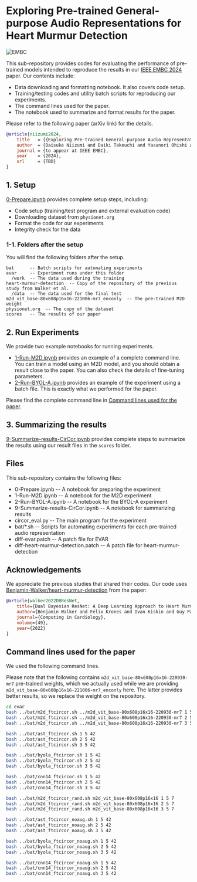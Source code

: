 # Exploring Pre-trained General-purpose Audio Representations for Heart Murmur Detection

![EMBC](https://embc.embs.org/2024/wp-content/uploads/sites/102/2023/05/ieee-embc-2024-logo2x.png)

This sub-repository provides codes for evaluating the performance of pre-trained models intended to reproduce the results in our [IEEE EMBC 2024](https://embc.embs.org/2024/) paper.
Our contents include:

- Data downloading and formatting notebook. It also covers code setup.
- Training/testing codes and utility batch scripts for reproducing our experiments.
- The command lines used for the paper.
- The notebook used to summarize and format results for the paper.

Please refer to the following paper (arXiv link) for the details.

```bibtex
@article{niizumi2024,
    title   = {{Exploring Pre-trained General-purpose Audio Representations for Heart Murmur Detection}},
    author  = {Daisuke Niizumi and Daiki Takeuchi and Yasunori Ohishi and Noboru Harada and Kunio Kashino},
    journal = {to appear at IEEE EMBC},
    year    = {2024},
    url     = {TBD}
}
```

## 1. Setup

[0-Prepare.ipynb](0-Prepare.ipynb) provides complete setup steps, including:
- Code setup (training/test program and external evaluation code)
- Downloading dataset from `physionet.org`
- Format the code for our experiments
- Integrity check for the data

### 1-1. Folders after the setup

You will find the following folders after the setup.

    bat      -- Batch scripts for automating experiments
    evar     -- Experiment runs under this folder
      /work  -- The data used during the training
    heart-murmur-detection  -- Copy of the repository of the previous study from Walker et al.
      /data  -- The data used for the final test
    m2d_vit_base-80x608p16x16-221006-mr7_enconly  -- The pre-trained M2D weight
    physionet.org  -- The copy of the dataset
    scores   -- The results of our paper

## 2. Run Experiments

We provide two example notebooks for running experiments.

- [1-Run-M2D.ipynb](1-Run-M2D.ipynb) provides an example of a complete command line. You can train a model using an M2D model, and you should obtain a result close to the paper. You can also check the details of fine-tuning parameters.
- [2-Run-BYOL-A.ipynb](2-Run-BYOL-A.ipynb) provides an example of the experiment using a batch file. This is exactly what we performed for the paper.

Please find the complete command line in [Command lines used for the paper](#command-lines-used-for-the-paper).

## 3. Summarizing the results

[9-Summarize-results-CirCor.ipynb](9-Summarize-results-CirCor.ipynb) provides complete steps to summarize the results using our result files in the `scores` folder.

## Files

This sub-repository contains the following files:

- 0-Prepare.ipynb -- A notebook for preparing the experiment
- 1-Run-M2D.ipynb -- A notebook for the M2D experiment
- 2-Run-BYOL-A.ipynb -- A notebook for the BYOL-A experiment
- 9-Summarize-results-CirCor.ipynb -- A notebook for summarizing results
- circor_eval.py -- The main program for the experiment
- bat/*.sh -- Scripts for automating experiments for each pre-trained audio representation
- diff-evar.patch -- A patch file for EVAR
- diff-heart-murmur-detection.patch -- A patch file for heart-murmur-detection

## Acknowledgements

We appreciate the previous studies that shared their codes.
Our code uses [Benjamin-Walker/heart-murmur-detection](https://github.com/Benjamin-Walker/heart-murmur-detection) from the paper:

```bibtex
@article{walker2022DBResNet,
    title={Dual Bayesian ResNet: A Deep Learning Approach to Heart Murmur Detection},
    author={Benjamin Walker and Felix Krones and Ivan Kiskin and Guy Parsons and Terry Lyons and Adam Mahdi},
    journal={Computing in Cardiology},
    volume={49},
    year={2022}
}
```

## Command lines used for the paper

We used the following command lines.

Please note that the following contains `m2d_vit_base-80x608p16x16-220930-mr7` pre-trained weights, which we actually used while we are providing `m2d_vit_base-80x608p16x16-221006-mr7_enconly` here.
The latter provides better results, so we replace the weight on the repository.

```sh
cd evar
bash ../bat/m2d_ftcircor.sh ../m2d_vit_base-80x608p16x16-220930-mr7 1 5 7 300
bash ../bat/m2d_ftcircor.sh ../m2d_vit_base-80x608p16x16-220930-mr7 2 5 7 300
bash ../bat/m2d_ftcircor.sh ../m2d_vit_base-80x608p16x16-220930-mr7 3 5 7 300

bash ../bat/ast_ftcircor.sh 1 5 42
bash ../bat/ast_ftcircor.sh 2 5 42
bash ../bat/ast_ftcircor.sh 3 5 42

bash ../bat/byola_ftcircor.sh 1 5 42
bash ../bat/byola_ftcircor.sh 2 5 42
bash ../bat/byola_ftcircor.sh 3 5 42

bash ../bat/cnn14_ftcircor.sh 1 5 42
bash ../bat/cnn14_ftcircor.sh 2 5 42
bash ../bat/cnn14_ftcircor.sh 3 5 42

bash ../bat/m2d_ftcircor_rand.sh m2d_vit_base-80x608p16x16 1 5 7
bash ../bat/m2d_ftcircor_rand.sh m2d_vit_base-80x608p16x16 2 5 7
bash ../bat/m2d_ftcircor_rand.sh m2d_vit_base-80x608p16x16 3 5 7

bash ../bat/ast_ftcircor_noaug.sh 1 5 42
bash ../bat/ast_ftcircor_noaug.sh 2 5 42
bash ../bat/ast_ftcircor_noaug.sh 3 5 42

bash ../bat/byola_ftcircor_noaug.sh 1 5 42
bash ../bat/byola_ftcircor_noaug.sh 2 5 42
bash ../bat/byola_ftcircor_noaug.sh 3 5 42

bash ../bat/cnn14_ftcircor_noaug.sh 1 5 42
bash ../bat/cnn14_ftcircor_noaug.sh 2 5 42
bash ../bat/cnn14_ftcircor_noaug.sh 3 5 42
```